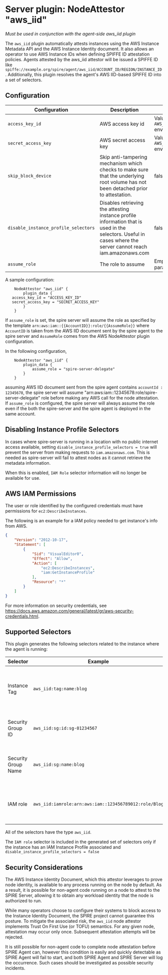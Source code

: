 # Server plugin: NodeAttestor "aws_iid"

*Must be used in conjunction with the agent-side aws_iid plugin*

The `aws_iid` plugin automatically attests instances using the AWS Instance
Metadata API and the AWS Instance Identity document. It also allows an operator
to use AWS Instance IDs when defining SPIFFE ID attestation policies. Agents
attested by the aws_iid attestor will be issued a SPIFFE ID like
`spiffe://example.org/spire/agent/aws_iid/ACCOUNT_ID/REGION/INSTANCE_ID`. Additionally,
this plugin resolves the agent's AWS IID-based SPIFFE ID into a set of selectors.

## Configuration

| Configuration       | Description | Default                 |
| --------------------| ----------- | ----------------------- |
| `access_key_id`     | AWS access key id     | Value of `AWS_ACCESS_KEY_ID` environment variable |
| `secret_access_key` | AWS secret access key | Value of `AWS_SECRET_ACCESS_KEY` environment variable |
| `skip_block_device` | Skip anti-tampering mechanism which checks to make sure that the underlying root volume has not been detached prior to attestation. | false |
| `disable_instance_profile_selectors` | Disables retrieving the attesting instance profile information that is used in the selectors. Useful in cases where the server cannot reach iam.amazonaws.com | false |
| `assume_role`       | The role to assume | Empty string, Optional parameter.

A sample configuration:

```
    NodeAttestor "aws_iid" {
        plugin_data {
   access_key_id = "ACCESS_KEY_ID"
   secret_access_key = "SECRET_ACCESS_KEY"
        }
    }
```

If `assume_role` is set, the spire server will assume the role as specified by the template `arn:aws:iam::{{AccountID}}:role/{{AssumeRole}}` where `AccountID` is taken from the AWS IID document sent by the spire agent to the spire server and `AssumeRole` comes from the AWS NodeAttestor plugin configuration.

In the following configuration,

```
    NodeAttestor "aws_iid" {
        plugin_data {
            assume_role = "spire-server-delegate"
        }
    }
```

assuming AWS IID document sent from the spire agent contains `accountId : 12345678`, the spire server will assume "arn:aws:iam::12345678:role/spire-server-delegate" role before making any AWS call for the node attestation. If `assume_role` is configured, the spire server will always assume the role even if the both the spire-server and the spire agent is deployed in the same account.

## Disabling Instance Profile Selectors

In cases where spire-server is running in a location with no public internet access available, setting `disable_instance_profile_selectors = true` will prevent the server from making requests to `iam.amazonaws.com`. This is needed as spire-server will fail to attest nodes as it cannot retrieve the metadata information.

When this is enabled, `IAM Role` selector information will no longer be available for use.

## AWS IAM Permissions

The user or role identified by the configured credentials must have permissions for `ec2:DescribeInstances`.

The following is an example for a IAM policy needed to get instance's info from AWS.

```json
{
    "Version": "2012-10-17",
    "Statement": [
        {
            "Sid": "VisualEditor0",
            "Effect": "Allow",
            "Action": [
                "ec2:DescribeInstances",
                "iam:GetInstanceProfile"
            ],
            "Resource": "*"
        }
    ]
}
```

For more information on security credentials, see <https://docs.aws.amazon.com/general/latest/gr/aws-security-credentials.html>.

## Supported Selectors

This plugin generates the following selectors related to the instance where the agent is running:

| Selector            | Example                                           | Description                                                      |
| ------------------- | ------------------------------------------------- | ---------------------------------------------------------------- |
| Instance Tag        | `aws_iid:tag:name:blog`                                   | The key (e.g. `name`) and value (e.g. `blog`) of an instance tag |
| Security Group ID   | `aws_iid:sg:id:sg-01234567`                               | The id of the security group the instance belongs to             |
| Security Group Name | `aws_iid:sg:name:blog`                                    | The name of the security group the instance belongs to           |
| IAM role            | `aws_iid:iamrole:arn:aws:iam::123456789012:role/Blog`     | An IAM role within the instance profile for the instance         |

All of the selectors have the type `aws_iid`.

The `IAM role` selector is included in the generated set of selectors only if the instance has an IAM Instance Profile associated and `disable_instance_profile_selectors = false`

## Security Considerations

The AWS Instance Identity Document, which this attestor leverages to prove node identity, is available to any process running on the node by default. As a result, it is possible for non-agent code running on a node to attest to the SPIRE Server, allowing it to obtain any workload identity that the node is authorized to run.

While many operators choose to configure their systems to block access to the Instance Identity Document, the SPIRE project cannot guarantee this posture. To mitigate the associated risk, the `aws_iid` node attestor implements Trust On First Use (or TOFU) semantics. For any given node, attestation may occur only once. Subsequent attestation attempts will be rejected.

It is still possible for non-agent code to complete node attestation before SPIRE Agent can, however this condition is easily and quickly detectable as SPIRE Agent will fail to start, and both SPIRE Agent and SPIRE Server will log the occurrence. Such cases should be investigated as possible security incidents.
